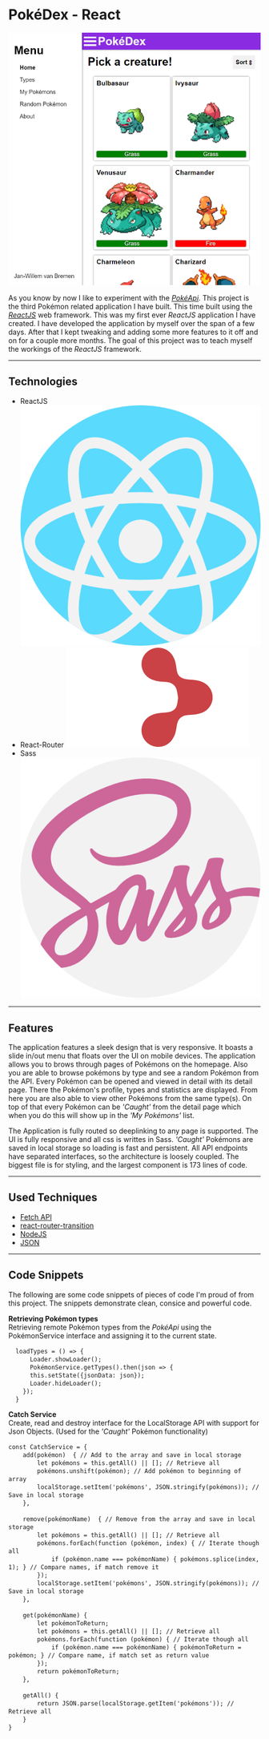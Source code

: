 # PokéDex - React

![Homepage](../projects/pokedexreact.png)

As you know by now I like to experiment with the [*PokéApi*](https://pokeapi.co/). This project is the third Pokémon related application I have built.
This time built using the [*ReactJS*](https://reactjs.org/) web framework. This was my first ever *ReactJS* application I have created.
I have developed the application by myself over the span of a few days. After that I kept tweaking and adding some more features to it off and on for a couple more months.
The goal of this project was to teach myself the workings of the *ReactJS* framework.

---

## Technologies

- ReactJS [![icon](../logos/tech/react.png)](https://reactjs.org/)
- React-Router [![icon](../logos/tech/react-router.png)](https://reactrouter.com/)
- Sass [![icon](../logos/tech/sass.png)](https://sass-lang.com/)

---

## Features

The application features a sleek design that is very responsive. It boasts a slide in/out menu that floats over the UI on mobile devices.
The application allows you to brows through pages of Pokémons on the homepage. Also you are able to browse pokémons by type and see a random Pokémon from the API.
Every Pokémon can be opened and viewed in detail with its detail page. There the Pokémon's profile, types and statistics are displayed.
From here you are also able to view other Pokémons from the same type(s).
On top of that every Pokémon can be _'Caught'_ from the detail page which when you do this will show up in the _'My Pokémons'_ list.

The Application is fully routed so deeplinking to any page is supported. The UI is fully responsive and all css is writtes in Sass.
_'Caught'_ Pokémons are saved in local storage so loading is fast and persistent. All API endpoints have separated interfaces, so the architecture is loosely coupled.
The biggest file is for styling, and the largest component is 173 lines of code.

---

## Used Techniques

- [Fetch API](https://developer.mozilla.org/en-US/docs/Web/API/Fetch_API)
- [react-router-transition](https://github.com/maisano/react-router-transition)
- [NodeJS](https://nodejs.org/)
- [JSON](https://json.org/)

---

## Code Snippets
The following are some code snippets of pieces of code I'm proud of from this project. The snippets demonstrate clean, consice and powerful code.

**Retrieving Pokémon types**\
Retrieving remote Pokémon types from the _PokéApi_ using the PokémonService interface and assigning it to the current state.
```
  loadTypes = () => {
      Loader.showLoader();
      PokémonService.getTypes().then(json => {
      this.setState({jsonData: json});
      Loader.hideLoader();
    });
  }
```

**Catch Service**\
Create, read and destroy interface for the LocalStorage API with support for Json Objects. (Used for the _'Caught'_ Pokémon functionality)
```
const CatchService = {
    add(pokémon)  { // Add to the array and save in local storage
        let pokémons = this.getAll() || []; // Retrieve all
        pokémons.unshift(pokémon); // Add pokémon to beginning of array
        localStorage.setItem('pokémons', JSON.stringify(pokémons)); // Save in local storage
    },

    remove(pokémonName)  { // Remove from the array and save in local storage
        let pokémons = this.getAll() || []; // Retrieve all
        pokémons.forEach(function (pokémon, index) { // Iterate though all
            if (pokémon.name === pokémonName) { pokémons.splice(index, 1); } // Compare names, if match remove it
        });
        localStorage.setItem('pokémons', JSON.stringify(pokémons)); // Save in local storage
    },

    get(pokémonName) {
        let pokémonToReturn;
        let pokémons = this.getAll() || []; // Retrieve all
        pokémons.forEach(function (pokémon) { // Iterate though all
            if (pokémon.name === pokémonName) { pokémonToReturn = pokémon; } // Compare name, if match set as return value
        });
        return pokémonToReturn;
    },

    getAll() {
        return JSON.parse(localStorage.getItem('pokémons')); // Retrieve all
    }
}
```
